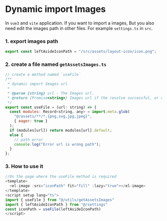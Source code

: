 # Dynamic import Images 

In `vue3` and `vite` application. If you want to import a images, But you also need edit the images path in other files. For example `settings.ts` in `src`.  

### 1. export images path

```javascript
export const leftAsideIconPath = "/src/assets/layout-icon/icon.png";
```



### 2. create a file named `getAssetsImages.ts`

```javascript
// create a method named `useFile`
/**
 * dynamic import Images url
 *
 * @param {string} url - The Images url.
 * @return {Promise<string>} Images url if the resolve successful, or console error message if the resolve fails.
 */
export const useFile = (url: string) => {
  const modules: Record<string, any> = import.meta.glob(
    "@/assets/**/*.{png,svg,jpg,jpeg}",
    { eager: true }
  );
  if (modules[url]) return modules[url].default;
  else {
    // path error
    console.log("Error url is wrong path");
  }
};
```



### 3. How to use it 

```javascript
//On the page where the useFile method is required
<template>
  <el-image :src="iconPath" fit="fill" :lazy="true"></el-image>    
</template>
<script setup lang="ts">
import { useFile } from "@/utils/getAssetsImages"
import { leftAsideIconPath } from "@/settings"
const iconPath = useFile(leftAsideIconPath)
</script>
```




